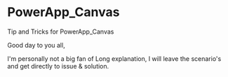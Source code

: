 # PowerApp_Canvas
Tip and Tricks for PowerApp_Canvas

Good day to you all,

I'm personally not a big fan of Long explanation, 
I will leave the scenario's and get directly to issue & solution. 
